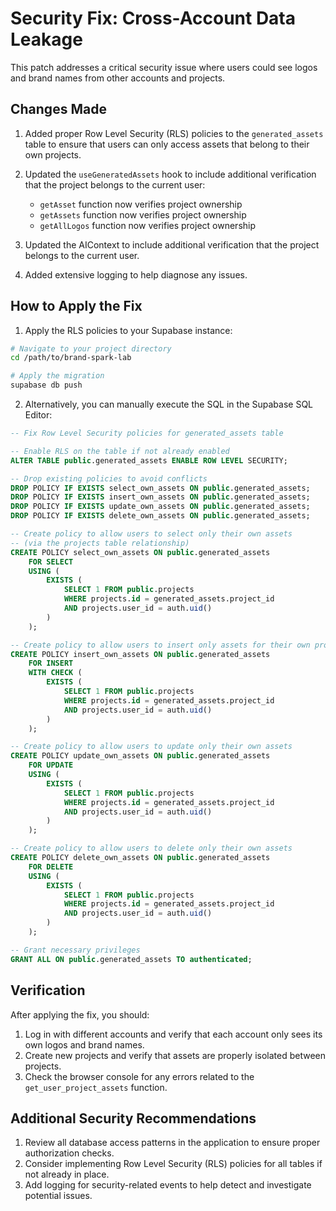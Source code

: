# Security Fix: Cross-Account Data Leakage

This patch addresses a critical security issue where users could see logos and brand names from other accounts and projects.

## Changes Made

1. Added proper Row Level Security (RLS) policies to the `generated_assets` table to ensure that users can only access assets that belong to their own projects.

2. Updated the `useGeneratedAssets` hook to include additional verification that the project belongs to the current user:
   - `getAsset` function now verifies project ownership
   - `getAssets` function now verifies project ownership
   - `getAllLogos` function now verifies project ownership

3. Updated the AIContext to include additional verification that the project belongs to the current user.

4. Added extensive logging to help diagnose any issues.

## How to Apply the Fix

1. Apply the RLS policies to your Supabase instance:

```bash
# Navigate to your project directory
cd /path/to/brand-spark-lab

# Apply the migration
supabase db push
```

2. Alternatively, you can manually execute the SQL in the Supabase SQL Editor:

```sql
-- Fix Row Level Security policies for generated_assets table

-- Enable RLS on the table if not already enabled
ALTER TABLE public.generated_assets ENABLE ROW LEVEL SECURITY;

-- Drop existing policies to avoid conflicts
DROP POLICY IF EXISTS select_own_assets ON public.generated_assets;
DROP POLICY IF EXISTS insert_own_assets ON public.generated_assets;
DROP POLICY IF EXISTS update_own_assets ON public.generated_assets;
DROP POLICY IF EXISTS delete_own_assets ON public.generated_assets;

-- Create policy to allow users to select only their own assets
-- (via the projects table relationship)
CREATE POLICY select_own_assets ON public.generated_assets
    FOR SELECT 
    USING (
        EXISTS (
            SELECT 1 FROM public.projects
            WHERE projects.id = generated_assets.project_id
            AND projects.user_id = auth.uid()
        )
    );

-- Create policy to allow users to insert only assets for their own projects
CREATE POLICY insert_own_assets ON public.generated_assets
    FOR INSERT 
    WITH CHECK (
        EXISTS (
            SELECT 1 FROM public.projects
            WHERE projects.id = generated_assets.project_id
            AND projects.user_id = auth.uid()
        )
    );

-- Create policy to allow users to update only their own assets
CREATE POLICY update_own_assets ON public.generated_assets
    FOR UPDATE 
    USING (
        EXISTS (
            SELECT 1 FROM public.projects
            WHERE projects.id = generated_assets.project_id
            AND projects.user_id = auth.uid()
        )
    );

-- Create policy to allow users to delete only their own assets
CREATE POLICY delete_own_assets ON public.generated_assets
    FOR DELETE 
    USING (
        EXISTS (
            SELECT 1 FROM public.projects
            WHERE projects.id = generated_assets.project_id
            AND projects.user_id = auth.uid()
        )
    );

-- Grant necessary privileges
GRANT ALL ON public.generated_assets TO authenticated;
```

## Verification

After applying the fix, you should:

1. Log in with different accounts and verify that each account only sees its own logos and brand names.
2. Create new projects and verify that assets are properly isolated between projects.
3. Check the browser console for any errors related to the `get_user_project_assets` function.

## Additional Security Recommendations

1. Review all database access patterns in the application to ensure proper authorization checks.
2. Consider implementing Row Level Security (RLS) policies for all tables if not already in place.
3. Add logging for security-related events to help detect and investigate potential issues.
